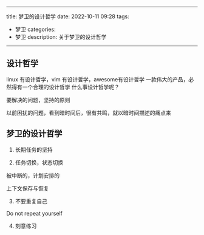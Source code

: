 
---
title: 梦卫的设计哲学
date: 2022-10-11 09:28
tags:
- 梦卫
categories:
- 梦卫
description: 关于梦卫的设计哲学
---

## 设计哲学

linux 有设计哲学，vim 有设计哲学，awesome有设计哲学
一款伟大的产品，必然得有一个合理的设计哲学
什么事设计哲学呢？ 

要解决的问题，坚持的原则

以前困扰的问题，看到暗时间后，很有共鸣，就以暗时间描述的痛点来


## 梦卫的设计哲学

1. 长期任务的坚持

2. 任务切换，状态切换

被中断的，计划安排的

上下文保存与恢复

3. 不要重复自己

Do not repeat yourself

4. 刻意练习


